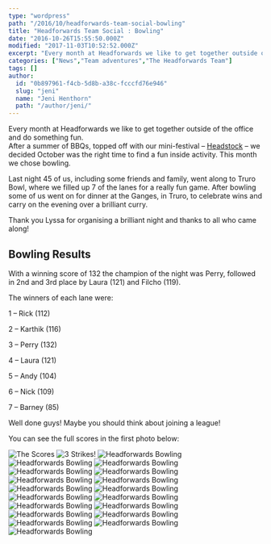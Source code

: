 ```yaml
---
type: "wordpress"
path: "/2016/10/headforwards-team-social-bowling"
title: "Headforwards Team Social : Bowling"
date: "2016-10-26T15:55:50.000Z"
modified: "2017-11-03T10:52:52.000Z"
excerpt: "Every month at Headforwards we like to get together outside of the office and do something fun. After a summer of BBQs, topped off with our mini-festival – Headstock – we decided October was the right time to find a fun inside activity. This month we chose bowling. Last night 45 of us, including some …"
categories: ["News","Team adventures","The Headforwards Team"]
tags: []
author:
  id: "0b897961-f4cb-5d8b-a38c-fcccfd76e946"
  slug: "jeni"
  name: "Jeni Henthorn"
  path: "/author/jeni/"
---
```

Every month at Headforwards we like to get together outside of the office and do something fun.  
After a summer of BBQs, topped off with our mini-festival – [Headstock](https://www.headforwards.com/2016/09/headstock-2016/) – we decided October was the right time to find a fun inside activity. This month we chose bowling.

Last night 45 of us, including some friends and family, went along to Truro Bowl, where we filled up 7 of the lanes for a really fun game. After bowling some of us went on for dinner at the Ganges, in Truro, to celebrate wins and carry on the evening over a brilliant curry.

Thank you Lyssa for organising a brilliant night and thanks to all who came along!

Bowling Results
---------------

With a winning score of 132 the champion of the night was Perry, followed in 2nd and 3rd place by Laura (121) and Filcho (119).

The winners of each lane were:

1 – Rick (112)

2 – Karthik (116)

3 – Perry (132)

4 – Laura (121)

5 – Andy (104)

6 – Nick (109)

7 – Barney (85)

Well done guys! Maybe you should think about joining a league!

You can see the full scores in the first photo below:


<section class="gallery">


![The Scores](/wp-content/uploads/2016/10/Headforwards-Bowling-2016-Scores.jpg)
![3 Strikes!](/wp-content/uploads/2016/10/Headforwards-Bowling-2016-3strikes.jpg)
![Headforwards Bowling](/wp-content/uploads/2016/10/Headforwards-Bowling-201691935.jpg)
![Headforwards Bowling](/wp-content/uploads/2016/10/Headforwards-Bowling-201684714.jpg)
![Headforwards Bowling](/wp-content/uploads/2016/10/Headforwards-Bowling-2016-ballandpins.jpg)
![Headforwards Bowling](/wp-content/uploads/2016/10/Headforwards-Bowling-2016-Bar.jpg)
![Headforwards Bowling](/wp-content/uploads/2016/10/Headforwards-Bowling-2016-Craig.jpg)
![Headforwards Bowling](/wp-content/uploads/2016/10/Headforwards-Bowling-2016-group1.jpg)
![Headforwards Bowling](/wp-content/uploads/2016/10/Headforwards-Bowling-201685440.jpg)
![Headforwards Bowling](/wp-content/uploads/2016/10/Headforwards-Bowling-201684332.jpg)
![Headforwards Bowling](/wp-content/uploads/2016/10/Headforwards-Bowling-2016-Toby.jpg)
![Headforwards Bowling](/wp-content/uploads/2016/10/Headforwards-Bowling-2016-Toby-strike.jpg)
![Headforwards Bowling](/wp-content/uploads/2016/10/Headforwards-Bowling-2016-Pool.jpg)
![Headforwards Bowling](/wp-content/uploads/2016/10/Headforwards-Bowling-2016-Lyssa.jpg)
![Headforwards Bowling](/wp-content/uploads/2016/10/Headforwards-Bowling-2016-shoes.jpg)
![Headforwards Bowling](/wp-content/uploads/2016/10/Headforwards-Bowling-2016-team.jpg)
![Headforwards Bowling](/wp-content/uploads/2016/10/Headforwards-Bowling-2016-winner.jpg)
![Headforwards Bowling](/wp-content/uploads/2016/10/Headforwards-Bowling-201691930.jpg)
![Headforwards Bowling](/wp-content/uploads/2016/10/Headforwards-Bowling-2016-group.jpg)
![Headforwards Bowling](/wp-content/uploads/2016/10/Headforwards-Bowling-201684443.jpg)

</section>

